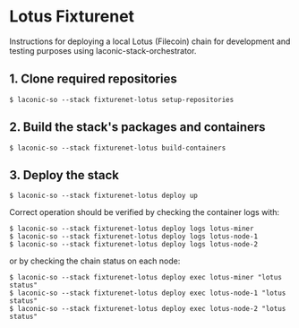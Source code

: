 # Lotus Fixturenet

Instructions for deploying a local Lotus (Filecoin) chain for development and testing purposes using laconic-stack-orchestrator.

## 1. Clone required repositories
```
$ laconic-so --stack fixturenet-lotus setup-repositories
```
## 2. Build the stack's packages and containers
```
$ laconic-so --stack fixturenet-lotus build-containers
```
## 3. Deploy the stack
```
$ laconic-so --stack fixturenet-lotus deploy up
```
Correct operation should be verified by checking the container logs with:
```
$ laconic-so --stack fixturenet-lotus deploy logs lotus-miner
$ laconic-so --stack fixturenet-lotus deploy logs lotus-node-1
$ laconic-so --stack fixturenet-lotus deploy logs lotus-node-2
```
or by checking the chain status on each node:
```
$ laconic-so --stack fixturenet-lotus deploy exec lotus-miner "lotus status"
$ laconic-so --stack fixturenet-lotus deploy exec lotus-node-1 "lotus status"
$ laconic-so --stack fixturenet-lotus deploy exec lotus-node-2 "lotus status"
```